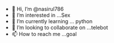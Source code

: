 - 👋 Hi, I’m @nasirul786
- 👀 I’m interested in ...Sex
- 🌱 I’m currently learning ... python 
- 💞️ I’m looking to collaborate on ...telebot
- 📫 How to reach me ...goal

<!---
nasirul786/nasirul786 is a ✨ special ✨ repository because its `README.md` (this file) appears on your GitHub profile.
You can click the Preview link to take a look at your changes.
--->
